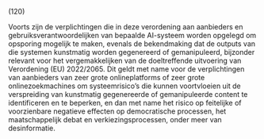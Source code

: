 (120)

Voorts zijn de verplichtingen die in deze verordening aan aanbieders en gebruiksverantwoordelijken van bepaalde AI-systeem worden opgelegd om opsporing mogelijk te maken, evenals de bekendmaking dat de outputs van die systemen kunstmatig worden gegenereerd of gemanipuleerd, bijzonder relevant voor het vergemakkelijken van de doeltreffende uitvoering van Verordening (EU) 2022/2065. Dit geldt met name voor de verplichtingen van aanbieders van zeer grote onlineplatforms of zeer grote onlinezoekmachines om systeemrisico’s die kunnen voortvloeien uit de verspreiding van kunstmatig gegenereerde of gemanipuleerde content te identificeren en te beperken, en dan met name het risico op feitelijke of voorzienbare negatieve effecten op democratische processen, het maatschappelijk debat en verkiezingsprocessen, onder meer van desinformatie.
